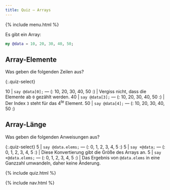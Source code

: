 ```yaml
---
title: Quiz — Arrays
---
```


{% include menu.html %}

Es gibt ein Array:

```raku
my @data = 10, 20, 30, 40, 50;
```

## Array-Elemente

Was geben die folgenden Zeilen aus?

{:.quiz-select}

10 | `say @data[0];` — (: 10, 20, 30, 40, 50 :) | Vergiss nicht, dass die Elemente ab `0` gezählt werden.
40 | `say @data[3];` — (: 10, 20, 30, 40, 50 :) | Der Index `3` steht für das 4<sup>te</sup> Element.
50 | `say @data[4];` — (: 10, 20, 30, 40, 50 :)

## Array-Länge

Was geben die folgenden Anweisungen aus?

{:.quiz-select}
5 | `say @data.elems;` — (: 0, 1, 2, 3, 4, 5 :)
5 | `say +@data;` — (: 0, 1, 2, 3, 4, 5 :) | Diese Konvertierung gibt die Größe des Arrays an.
5 | `say +@data.elems;` — (: 0, 1, 2, 3, 4, 5 :) | Das Ergebnis von `@data.elems` in eine Ganzzahl umwandeln, daher keine Änderung.


{% include quiz.html %}

{% include nav.html %}